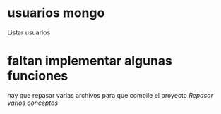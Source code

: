 # usuarios mongo
Listar usuarios

# faltan implementar algunas funciones
hay que repasar varias archivos para que compile el proyecto
_Repasar varios conceptos_
